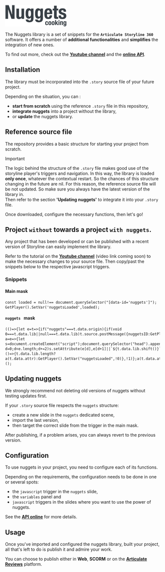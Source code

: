 ![logo](/assets/images/nuggets-logo-small.png)

The Nuggets library is a set of snippets for the **`Articulate Storyline 360`** software.
It offers a number of **additional functionalities** and **simplifies** the integration of new ones. 

To find out more, check out the **[Youtube channel](http://www.youtube.com/@nuggets.cooking5653)** and the **[online API](https://nuggets.cooking/)**. 

## Installation

The library must be incorporated into the `.story` source file of your future project. 

Depending on the situation, you can :
- **start from scratch** using the reference `.story` file in this repository,
- **integrate nuggets** into a project without the library, 
- or **update** the nuggets library.

## Reference source file

The repository provides a basic structure for starting your project from scratch.

> [!IMPORTANT]
> The logic behind the structure of the `.story` file makes good use of the storyline player's triggers and navigation.
> In this way, the library is loaded **only once**, whatever the contextual restart.
> So the chances of this structure changing in the future are nil.
> For this reason, the reference source file will be not updated.
> So make sure you always have the latest version of the library in.<br>
> Then refer to the section **'Updating nuggets'** to integrate it into your `.story` file.

Once downloaded, configure the necessary functions, then let's go!

## Project `without` towards a project `with nuggets`.

Any project that has been developed or can be published with a recent version of Storyline can easily implement the library.

Refer to the tutorial on the **[Youtube channel](http://www.youtube.com/@nuggets.cooking5653)** (video link coming soon) to make the necessary changes to your source file. Then copy/past the snippets below to the respective javascript triggers.

### Snippets

#### Main mask
```
const loaded = null!== document.querySelector("[data-id='nuggets']");
GetPlayer().SetVar('nuggetsLoaded',loaded);

```
#### `nuggets ` mask
```
(()=>{let e=t=>{if("nuggets"===t.data.origin){if(void 0===t.data.lib||null===t.data.lib)t.source.postMessage({nuggetsID:GetPlayer().GetVar("nuggetsID"),courseID:GetPlayer().GetVar("Project.ActivityId")},"*");else{window.removeEventListener("message",e,!1);let a=e=>{let s=document.createElement("script");document.querySelector("head").appendChild(s);for(let d=0;d<e.length;d+=2)s.setAttribute(e[d],e[d+1]||`${t.data.lib.shift()}`);s.addEventListener("load",()=>{t.data.lib.length?a(t.data.attr):GetPlayer().SetVar("nuggetsLoaded",!0)},!1)};a(t.data.attr)}}};window.addEventListener("message",e,!1)})();
```

## Updating nuggets

We strongly recommend not deleting old versions of nuggets without testing updates first.

If your `.story` source file respects the `nuggets` structure:
- create a new slide in the `nuggets` dedicated scene,
- import the last version,
- then target the correct slide from the trigger in the main  mask.

After publishing, if a problem arises, you can always revert to the previous version.

## Configuration

To use nuggets in your project, you need to configure each of its functions.

Depending on the requirements, the configuration needs to be done in one or several spots:
- the `javascript` trigger in the `nuggets` slide,
- the `variables` panel and
- `javascript` triggers in the slides where you want to use the power of nuggets.

See the **[API online](https://nuggets.cooking/)** for more details.

## Usage
Once you've imported and configured the nuggets library, built your project, all that's left to do is publish it and admire your work.

You can choose to publish either in **Web**, **SCORM** or on the **[Articulate Reviews](https://360.articulate.com/review/)** platform.
